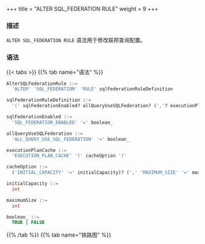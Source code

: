 +++
title = "ALTER SQL_FEDERATION RULE"
weight = 9
+++

### 描述

`ALTER SQL_FEDERATION RULE` 语法用于修改联邦查询配置。

### 语法

{{< tabs >}}
{{% tab name="语法" %}}
```sql
AlterSQLFederationRule ::=
  'ALTER' 'SQL_FEDERATION' 'RULE' sqlFederationRuleDefinition

sqlFederationRuleDefinition ::=
  '(' sqlFederationEnabled? allQueryUseSQLFederation? (','? executionPlanCache)? ')'

sqlFederationEnabled ::=
  'SQL_FEDERATION_ENABLED' '=' boolean_

allQueryUseSQLFederation ::=
  'ALL_QUERY_USE_SQL_FEDERATION' '=' boolean_

executionPlanCache ::=
  'EXECUTION_PLAN_CACHE' '(' cacheOption ')'

cacheOption ::=
  ('INITIAL_CAPACITY' '=' initialCapacity)? (',' 'MAXIMUM_SIZE' '=' maximumSize)?

initialCapacity ::=
  int

maximumSize ::=
  int

boolean_ ::=
  TRUE | FALSE
```
{{% /tab %}}
{{% tab name="铁路图" %}}
<iframe frameborder="0" name="diagram" id="diagram" width="100%" height="100%"></iframe>
{{% /tab %}}
{{< /tabs >}}

### 示例

- 修改联邦查询配置

```sql
ALTER SQL_FEDERATION RULE (SQL_FEDERATION_ENABLED=TRUE ALL_QUERY_USE_SQL_FEDERATION=TRUE EXECUTION_PLAN_CACHE(INITIAL_CAPACITY=1024 MAXIMUM_SIZE=65535));
```

### 保留字

`ALTER`、`SQL_FEDERATION`、`RULE`、`SQL_FEDERATION_ENABLED`、`ALL_QUERY_USE_SQL_FEDERATION`、`EXECUTION_PLAN_CACHE`、`INITIAL_CAPACITY`、`MAXIMUM_SIZE`

### 相关链接

- [保留字](/cn/user-manual/shardingsphere-proxy/distsql/syntax/reserved-word/)
